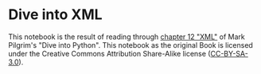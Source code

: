 # Dive into XML

This notebook is the result of reading through [chapter 12 "XML"](https://diveintopython3.net/xml.html) of Mark Pilgrim's "Dive into Python".
This notebook as the original Book is licensed under the
Creative Commons Attribution Share-Alike license ([CC-BY-SA-3.0](https://creativecommons.org/licenses/by-sa/3.0/)).
